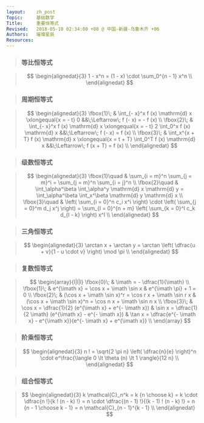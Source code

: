 ```yaml
---
layout:    zh_post
Topic:     基础数学
Title:     重要恒等式
Revised:   2018-05-10 02:34:00 +08 @ 中国-新疆-乌鲁木齐 +06
Authors:   璀璨星辰
Resources:
---
```


> ### 等比恒等式

> $$
> \begin{alignedat}{3}
> 1 - x^n = (1 - x) \cdot \sum_0^{n - 1} x^n \\
> \end{alignedat}
> $$
>

> ### 周期恒等式

> $$
> \begin{alignedat}{3}
> \fbox{1}\; & \int_{- x}^x f (x) \mathrm{d} x \xlongequal{x = - t} 0                               &&\;\Leftarrow\; f (- x) = - f (x) \\
> \fbox{2}\; & \int_{- x}^x f (x) \mathrm{d} x \xlongequal{x = - t} 2 \int_0^x f (x) \mathrm{d} x   &&\;\Leftarrow\; f (- x) = f (x) \\
> \fbox{3}\; & \int_x^{x + T} f (x) \mathrm{d} x \xlongequal{x = t + T} \int_0^T f (x) \mathrm{d} x &&\;\Leftarrow\; f (x + T) = f (x) \\
> \end{alignedat}
> $$
>

> ### 级数恒等式

> $$
> \begin{alignedat}{3}
> \fbox{1}\quad & \sum_{i = m}^n \sum_{j = m}^i = \sum_{j = m}^n \sum_{i = j}^n \\
> \fbox{2}\quad & \int_\alpha^\beta \int_\alpha^y \mathrm{d} x \mathrm{d} y = \int_\alpha^\beta \int_x^\beta \mathrm{d} y \mathrm{d} x \\
> \fbox{3}\quad & \left( \sum_{i = 0}^n c_i x^i \right) \cdot \left( \sum_{j = 0}^m d_j x^j \right) = \sum_{l = 0}^{n + m} \left( \sum_{k = 0}^l c_k d_{l - k} \right) x^l \\
> \end{alignedat}
> $$
>

> ### 三角恒等式

> $$
> \begin{alignedat}{3}
> \arctan x + \arctan y = \arctan \left( \dfrac{u + v}{1 - u  \cdot v} \right) \mod \pi \\
> \end{alignedat}
> $$
>

> ### 复数恒等式

> $$
> \begin{array}{l|l|l}
> \fbox{0}\; & \imath = - \dfrac{1}{\imath} \\
> \fbox{1}\; & e^{\imath x} = \cos x + \imath \sin x                   & e^{\imath \pi} + 1 = 0 \\
> \fbox{2}\; & (\cos x + \imath \sin x)^r = \cos r x + \imath \sin r x & (\cos x + \imath \sin x)^n = \cos n x + \imath \sin n x \\
> \fbox{3}\; & \cos x = \dfrac{1}{2} (e^{\imath x} + e^{- \imath x})   & \sin x = \dfrac{1}{2 \imath} (e^{\imath x} - e^{- \imath x}) & \tan x = \dfrac{e^{- \imath x} - e^{\imath x}}{e^{- \imath x} + e^{\imath x}} \\
> \end{array}
> $$
>

> ### 阶乘恒等式

> $$
> \begin{alignedat}{3}
> n ! = \sqrt{2 \pi n} \left( \dfrac{n}{e} \right)^n \cdot e^\frac{\langle 0 \lt \theta (n) \lt 1 \rangle}{12 n} \\
> \end{alignedat}
> $$
>

> ### 组合恒等式

> $$
> \begin{alignedat}{3}
> k \mathcal{C}_n^k = k {n \choose k} = k \cdot \dfrac{n !}{k ! (n - k) !} = n \cdot \dfrac{(n - 1) !}{(k - 1) ! (n - k) !} = n {n - 1 \choose k - 1} = n \mathcal{C}_{n - 1}^{k - 1} \\
> \end{alignedat}
> $$
>